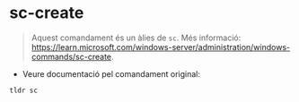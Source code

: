 # sc-create

> Aquest comandament és un àlies de `sc`.
> Més informació: <https://learn.microsoft.com/windows-server/administration/windows-commands/sc-create>.

- Veure documentació pel comandament original:

`tldr sc`
